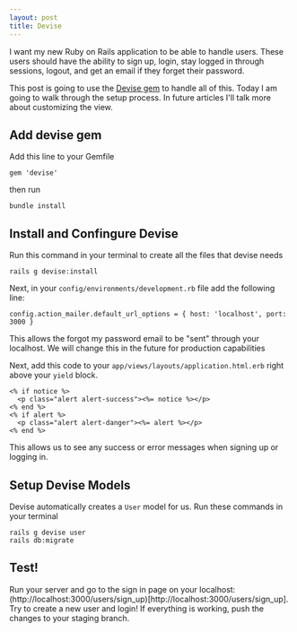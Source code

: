 ```yaml
---
layout: post
title: Devise
---
```


I want my new Ruby on Rails application to be able to handle users. These users should have the ability to sign up, login, stay logged in through sessions, logout, and get an email if they forget their password.

This post is going to use the [Devise gem](https://github.com/heartcombo/devise) to handle all of this. Today I am going to walk through the setup process. In future articles I'll talk more about customizing the view.

## Add devise gem
Add this line to your Gemfile
```
gem 'devise'
```
then run
```
bundle install
```
## Install and Confingure Devise
Run this command in your terminal to create all the files that devise needs
```
rails g devise:install
```
Next, in your `config/environments/development.rb` file add the following line:
```
config.action_mailer.default_url_options = { host: 'localhost', port: 3000 }
```
This allows the forgot my password email to be "sent" through your localhost. We will change this in the future for production capabilities

Next, add this code to your `app/views/layouts/application.html.erb` right above your `yield` block.
```
<% if notice %>
  <p class="alert alert-success"><%= notice %></p>
<% end %>
<% if alert %>
  <p class="alert alert-danger"><%= alert %></p>
<% end %>
```
This allows us to see any success or error messages when signing up or logging in.

## Setup Devise Models
Devise automatically creates a `User` model for us. Run these commands in your terminal
```
rails g devise user
rails db:migrate
```

## Test!
Run your server and go to the sign in page on your localhost: (http://localhost:3000/users/sign_up)[http://localhost:3000/users/sign_up]. Try to create a new user and login! If everything is working, push the changes to your staging branch.
